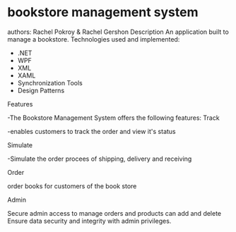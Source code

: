 # bookstore management system
authors: Rachel Pokroy & Rachel Gershon
Description
  An application built to manage a bookstore.
 Technologies used and implemented:
   - .NET
   - WPF
   - XML
   - XAML
   - Synchronization Tools
   - Design Patterns

Features

-The Bookstore Management System offers the following features:
Track

 -enables customers to track the order and view it's status

Simulate

 -Simulate the order procees of shipping, delivery and receiving

Order

  order books for customers of the book store

Admin

  Secure admin access to manage orders and products can add and delete
  Ensure data security and integrity with admin privileges.


